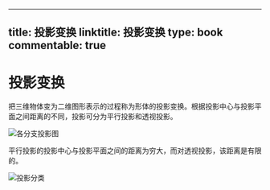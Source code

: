 
---
title: 投影变换
linktitle: 投影变换
type: book
commentable: true
---

# 投影变换

把三维物体变为二维图形表示的过程称为形体的投影变换。根据投影中心与投影平面之间距离的不同，投影可分为平行投影和透视投影。

![各分支投影图](https://s1.ax1x.com/2020/11/04/BgT3uT.md.png)

平行投影的投影中心与投影平面之间的距离为穷大，而对透视投影，该距离是有限的。

![投影分类](https://imgchr.com/i/BgTN59)

    